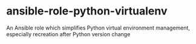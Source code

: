 # ansible-role-python-virtualenv
An Ansible role which simplifies Python virtual environment management, especially recreation after Python version change
